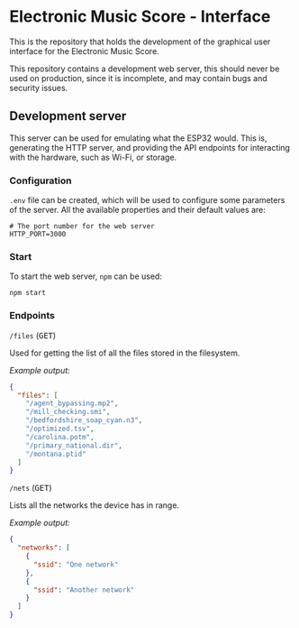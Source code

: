 # Electronic Music Score - Interface

This is the repository that holds the development of the graphical user interface for the Electronic Music Score.

This repository contains a development web server, this should never be used on production, since it is incomplete, and
may contain bugs and security issues.

## Development server

This server can be used for emulating what the ESP32 would. This is, generating the HTTP server, and providing the API
endpoints for interacting with the hardware, such as Wi-Fi, or storage.

### Configuration

`.env` file can be created, which will be used to configure some parameters of the server. All the available properties
and their default values are:

```dotenv
# The port number for the web server
HTTP_PORT=3000
```

### Start

To start the web server, `npm` can be used:

```shell
npm start
```

### Endpoints

`/files` (<kbd>GET</kbd>)

Used for getting the list of all the files stored in the filesystem.

*Example output:*

```json
{
  "files": [
    "/agent_bypassing.mp2",
    "/mill_checking.smi",
    "/bedfordshire_soap_cyan.n3",
    "/optimized.tsv",
    "/carolina.potm",
    "/primary_national.dir",
    "/montana.ptid"
  ]
}
```

`/nets` (<kbd>GET</kbd>)

Lists all the networks the device has in range.

*Example output:*

```json
{
  "networks": [
    {
      "ssid": "One network"
    },
    {
      "ssid": "Another network"
    }
  ]
}
```